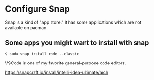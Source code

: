# Configure Snap

Snap is a kind of "app store." It has some applications which are not available on pacman.

## Some apps you might want to install with snap

```
$ sudo snap install code --classic 
```
VSCode is one of my favorite general-purpose code editors.


https://snapcraft.io/install/intellij-idea-ultimate/arch